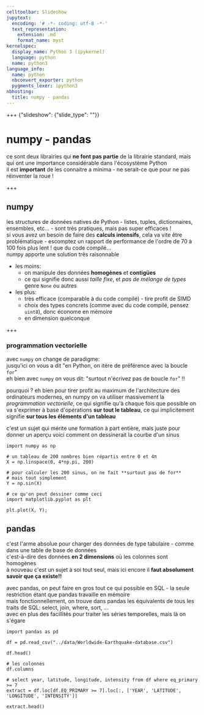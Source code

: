 ```yaml
---
celltoolbar: Slideshow
jupytext:
  encoding: '# -*- coding: utf-8 -*-'
  text_representation:
    extension: .md
    format_name: myst
kernelspec:
  display_name: Python 3 (ipykernel)
  language: python
  name: python3
language_info:
  name: python
  nbconvert_exporter: python
  pygments_lexer: ipython3
nbhosting:
  title: numpy - pandas
---
```


+++ {"slideshow": {"slide_type": ""}}

# numpy - pandas

ce sont deux librairies qui **ne font pas partie** de la librairie standard, mais qui ont une importance considérable dans l'écosystème Python  
il est **important** de les connaitre a minima - ne serait-ce que pour ne pas réinventer la roue !

+++

## numpy

les structures de données natives de Python - listes, tuples, dictionnaires, ensembles, etc... - sont très pratiques, mais pas super efficaces !  
si vous avez un besoin de faire des **calculs intensifs**, cela va vite être problématique - escomptez un rapport de performance de l'ordre de 70 à 100 fois plus lent ! que du code compilé...  
numpy apporte une solution très raisonnable 

* les moins:  
  * on manipule des données **homogènes** et **contigües**  
  * ce qui signifie donc aussi *taille fixe*, et *pas de mélange de types* genre `None` ou autres
* les plus:
  * très efficace (comparable à du code compilé) - tire profit de SIMD
  * choix des types concrets (comme avec du code compilé, pensez `uint8`), donc économe en mémoire
  * en dimension quelconque

+++

### programmation vectorielle

avec `numpy` on change de paradigme:  
jusqu'ici on vous a dit "en Python, on itère de préférence avec la boucle `for`"  
eh bien avec `numpy` on vous dit: "surtout n'écrivez pas de boucle `for`" !!

pourquoi ? eh bien pour tirer profit au maximum de l'architecture des ordinateurs modernes, en numpy on va utiliser massivement la *programmation vectorielle*, ce qui signifie qu'à chaque fois que possible on va s'exprimer à base d'opérations **sur tout le tableau**, ce qui implicitement signifie **sur tous les éléments d'un tableau**

c'est un sujet qui mérite une formation à part entière, mais juste pour donner un aperçu voici comment on dessinerait la courbe d'un sinus

```{code-cell} ipython3
import numpy as np

# un tableau de 200 nombres bien répartis entre 0 et 4π
X = np.linspace(0, 4*np.pi, 200)

# pour calculer les 200 sinus, on ne fait **surtout pas de for**
# mais tout simplement
Y = np.sin(X)
```

```{code-cell} ipython3
# ce qu'on peut dessiner comme ceci
import matplotlib.pyplot as plt

plt.plot(X, Y);
```

## pandas

c'est l'arme absolue pour charger des données de type tabulaire - comme dans une table de base de données  
c'est-à-dire des données **en 2 dimensions** où les colonnes sont homogènes  
à nouveau c'est un sujet à soi tout seul, mais ici encore il **faut absolument savoir que ça existe!!**

avec pandas, on peut faire en gros tout ce qui possible en SQL - la seule restriction étant que pandas travaille en mémoire    
mais fonctionnellement, on trouve dans pandas les équivalents de tous les traits de SQL: select, join, where, sort, ...  
avec en plus des facillités pour traiter les séries temporelles, mais là on s'égare

```{code-cell} ipython3
import pandas as pd

df = pd.read_csv("../data/Worldwide-Earthquake-database.csv")

df.head()
```

```{code-cell} ipython3
# les colonnes
df.columns
```

```{code-cell} ipython3
# select year, latitude, longitude, intensity from df where eq_primary >= 7
extract = df.loc[df.EQ_PRIMARY >= 7].loc[:, ['YEAR', 'LATITUDE', 'LONGITUDE', 'INTENSITY']]

extract.head()
```
